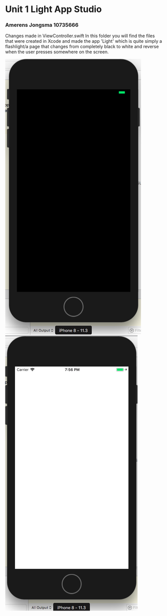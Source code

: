 #  Unit 1 Light App Studio
### Amerens Jongsma 10735666
Changes made in ViewController.swift
In this folder you will find the files that were created in Xcode and made the app 'Light' which is quite simply a flashlight/a page that changes from completely black to white and reverse when the user presses somewhere on the screen.

![](doc/flash_off.png)
![](doc/flash_on.png)
